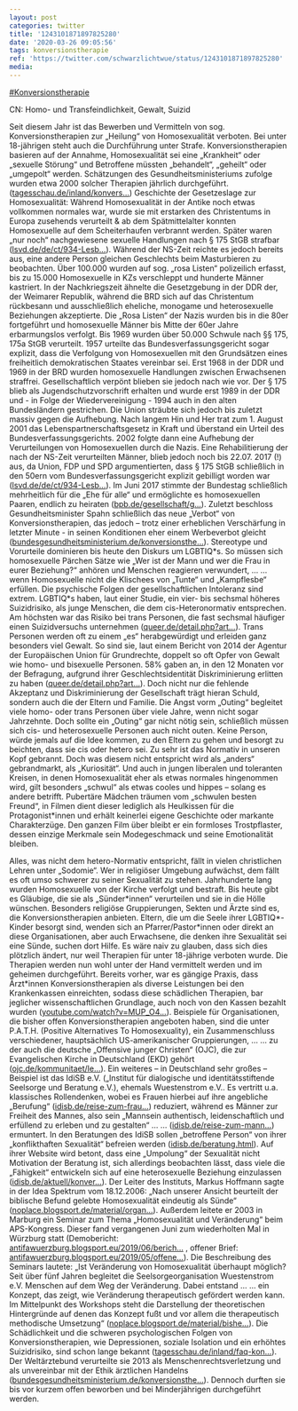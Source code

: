 ```yaml
---
layout: post
categories: twitter
title: '1243101871897825280'
date: '2020-03-26 09:05:56'
tags: konversionstherapie
ref: 'https://twitter.com/schwarzlichtwue/status/1243101871897825280'
media:
---
```

[#Konversionstherapie](/t/konversionstherapie) 

CN: Homo- und Transfeindlichkeit, Gewalt, Suizid



Seit diesem Jahr ist das Bewerben und Vermitteln von sog. Konversionstherapien zur „Heilung“ von Homosexualität verboten. Bei unter 18-jährigen steht auch die Durchführung unter Strafe. 
Konversionstherapien basieren auf der Annahme, Homosexualität sei eine „Krankheit“ oder „sexuelle Störung“ und Betroffene müssten „behandelt“, „geheilt“ oder „umgepolt“ werden. 
Schätzungen des Gesundheitsministeriums zufolge wurden etwa 2000 solcher Therapien jährlich durchgeführt. ([tagesschau.de/inland/konvers…](https://www.tagesschau.de/inland/konversionstherapie-verbot-103.html)) 
Geschichte der Gesetzeslage zur Homosexualität: Während Homosexualität in der Antike noch etwas vollkommen normales war, wurde sie mit erstarken des Christentums in Europa zusehends verurteilt &amp; ab dem Spätmittelalter konnten Homosexuelle auf dem Scheiterhaufen verbrannt werden. 
Später waren „nur noch“ nachgewiesene sexuelle Handlungen nach § 175 StGB strafbar ([lsvd.de/de/ct/934-Lesb…](https://www.lsvd.de/de/ct/934-Lesben-und-Schwule-in-Deutschland-und-der-DDR)). 
Während der NS-Zeit reichte es jedoch bereits aus, eine andere Person gleichen Geschlechts beim Masturbieren zu beobachten. Über 100.000 wurden auf sog. „rosa Listen“ polizeilich erfasst, bis zu 15.000 Homosexuelle in KZs verschleppt und hunderte Männer kastriert. 
In der Nachkriegszeit ähnelte die Gesetzgebung in der DDR der, der Weimarer Republik, während die BRD sich auf das Christentum rückbesann und ausschließlich eheliche, monogame und heterosexuelle Beziehungen akzeptierte. 
Die „Rosa Listen“ der Nazis wurden bis in die 80er fortgeführt und homosexuelle Männer bis Mitte der 60er Jahre erbarmungslos verfolgt. Bis 1969 wurden über 50.000 Schwule nach §§ 175, 175a StGB verurteilt. 
1957 urteilte das Bundesverfassungsgericht sogar explizit, dass die Verfolgung von Homosexuellen mit den Grundsätzen eines freiheitlich demokratischen Staates vereinbar sei. Erst 1968 in der DDR und 1969 in der BRD wurden homosexuelle Handlungen zwischen Erwachsenen straffrei. 
Gesellschaftlich verpönt blieben sie jedoch nach wie vor. Der § 175 blieb als Jugendschutzvorschrift erhalten und wurde erst 1989 in der DDR und - in Folge der Wiedervereinigung - 1994 auch in den alten Bundesländern gestrichen. 
Die Union sträubte sich jedoch bis zuletzt massiv gegen die Aufhebung. Nach langem Hin und Her trat zum 1. August 2001 das Lebenspartnerschaftsgesetz in Kraft und überstand ein Urteil des Bundesverfassungsgerichts. 
2002 folgte dann eine Aufhebung der Verurteilungen von Homosexuellen durch die Nazis. Eine Rehabilitierung der nach der NS-Zeit verurteilten Männer, blieb jedoch noch bis 22.07. 
2017 (!) aus, da Union, FDP und SPD argumentierten, dass § 175 StGB schließlich in den 50ern vom Bundesverfassungsgericht explizit gebilligt worden war ([lsvd.de/de/ct/934-Lesb…](https://www.lsvd.de/de/ct/934-Lesben-und-Schwule-in-Deutschland-und-der-DDR)). 
Im Juni 2017 stimmte der Bundestag schließlich mehrheitlich für die „Ehe für alle“ und ermöglichte es homosexuellen Paaren, endlich zu heiraten ([bpb.de/gesellschaft/g…](https://www.bpb.de/gesellschaft/gender/homosexualitaet/274019/stationen-der-ehe-fuer-alle-in-deutschland)). 
Zuletzt beschloss Gesundheitsminister Spahn schließlich das neue „Verbot“ von Konversionstherapien, das jedoch – trotz einer erheblichen Verschärfung in letzter Minute - in seinen Konditionen eher einem Werbeverbot gleicht ([bundesgesundheitsministerium.de/konversionsthe…](https://www.bundesgesundheitsministerium.de/konversionstherapienverbot.html)). 
Stereotype und Vorurteile dominieren bis heute den Diskurs um LGBTIQ\*s. So müssen sich homosexuelle Pärchen Sätze wie „Wer ist der Mann und wer die Frau in eurer Beziehung?“ anhören und Menschen reagieren verwundert, … 
… wenn Homosexuelle nicht die Klischees von „Tunte“ und „Kampflesbe“ erfüllen. 
Die psychische Folgen der gesellschaftlichen Intoleranz sind extrem. LGBTIQ\*s haben, laut einer Studie, ein vier- bis sechsmal höheres Suizidrisiko, als junge Menschen, die dem cis-Heteronormativ entsprechen. 
Am höchsten war das Risiko bei trans Personen, die fast sechsmal häufiger einen Suizidversuchs unternehmen ([queer.de/detail.php?art…](https://www.queer.de/detail.php?article_id=32443)). Trans Personen werden oft zu einem „es“ herabgewürdigt und erleiden ganz besonders viel Gewalt. 
So sind sie, laut einem Bericht von 2014 der Agentur der Europäischen Union für Grundrechte, doppelt so oft Opfer von Gewalt wie homo- und bisexuelle Personen. 
58% gaben an, in den 12 Monaten vor der Befragung, aufgrund ihrer Geschlechtsidentität Diskriminierung erlitten zu haben ([queer.de/detail.php?art…](https://www.queer.de/detail.php?article_id=22852)). 
Doch nicht nur die fehlende Akzeptanz und Diskriminierung der Gesellschaft trägt hieran Schuld, sondern auch die der Eltern und Familie. Die Angst vorm „Outing“ begleitet viele homo- oder trans Personen über viele Jahre, wenn nicht sogar Jahrzehnte. 
Doch sollte ein „Outing“ gar nicht nötig sein, schließlich müssen sich cis- und heterosexuelle Personen auch nicht outen. Keine Person, würde jemals auf die Idee kommen, zu den Eltern zu gehen und besorgt zu beichten, dass sie cis oder hetero sei. 
Zu sehr ist das Normativ in unseren Kopf gebrannt. Doch was diesem nicht entspricht wird als „anders“ gebrandmarkt, als „Kuriosität“. 
Und auch in jungen liberalen und toleranten Kreisen, in denen Homosexualität eher als etwas normales hingenommen wird, gilt besonders „schwul“ als etwas cooles und hippes – solang es andere betrifft. 
Pubertäre Mädchen träumen vom „schwulen besten Freund“, in Filmen dient dieser lediglich als Heulkissen für die Protagonist\*innen und erhält keinerlei eigene Geschichte oder markante Charakterzüge. 
Den ganzen Film über bleibt er ein formloses Trostpflaster, dessen einzige Merkmale sein Modegeschmack und seine Emotionalität bleiben.



Alles, was nicht dem hetero-Normativ entspricht, fällt in vielen christlichen Lehren unter „Sodomie“. 
Wer in religiöser Umgebung aufwächst, dem fällt es oft umso schwerer zu seiner Sexualität zu stehen. Jahrhunderte lang wurden Homosexuelle von der Kirche verfolgt und bestraft. Bis heute gibt es Gläubige, die sie als „Sünder\*innen“ verurteilen und sie in die Hölle wünschen. 
Besonders religiöse Gruppierungen, Sekten und Ärzte sind es, die Konversionstherapien anbieten. 
Eltern, die um die Seele ihrer LGBTIQ\*-Kinder besorgt sind, wenden sich an Pfarrer/Pastor\*innen oder direkt an diese Organisationen, aber auch Erwachsene, die denken ihre Sexualität sei eine Sünde, suchen dort Hilfe. 
Es wäre naiv zu glauben, dass sich dies plötzlich ändert, nur weil Therapien für unter 18-jährige verboten wurde. Die Therapien werden nun wohl unter der Hand vermittelt werden und im geheimen durchgeführt. 
Bereits vorher, war es gängige Praxis, dass Ärzt\*innen Konversionstherapien als diverse Leistungen bei den Krankenkassen einreichten, sodass diese schädlichen Therapien, bar jeglicher wissenschaftlichen Grundlage, auch noch von den Kassen bezahlt wurden ([youtube.com/watch?v=MUP_O4…](https://www.youtube.com/watch?v=MUP_O4gFNkk)). 
Beispiele für Organisationen, die bisher offen Konversionstherapien angeboten haben, sind die unter P.A.T.H. (Positive Alternatives To Homosexuality), ein Zusammenschluss verschiedener, hauptsächlich US-amerikanischer Gruppierungen, … 
… zu der auch die deutsche „Offensive junger Christen“ (OJC), die zur Evangelischen Kirche in Deutschland (EKD) gehört ([ojc.de/kommunitaet/le…](https://www.ojc.de/kommunitaet/leitbild/geschichte/)). 
Ein weiteres – in Deutschland sehr großes – Beispiel ist das IdiSB e.V. („Institut für dialogische und identitätsstiftende Seelsorge und Beratung e.V.), ehemals Wuestenstrom e.V.. 
Es vertritt u.a. klassisches Rollendenken, wobei es Frauen hierbei auf ihre angebliche „Berufung“ ([idisb.de/reise-zum-frau…](https://www.idisb.de/reise-zum-frausein.html)) reduziert,  während es Männer zur Freiheit des Mannes, also sein „Mannsein authentisch, leidenschaftlich und erfüllend zu erleben und zu gestalten“ … 
… ([idisb.de/reise-zum-mann…](https://www.idisb.de/reise-zum-mannsein.html)) ermuntert. In den Beratungen des IdiSB sollen „betroffene Person“ von ihrer „konflikthaften Sexualität“ befreien werden ([idisb.de/beratung.html](https://www.idisb.de/beratung.html)). 
Auf ihrer Website wird betont, dass eine „Umpolung“ der Sexualität nicht Motivation der Beratung ist, sich allerdings beobachten lässt, dass viele die „Fähigkeit“ entwickeln sich auf eine heterosexuelle Beziehung einzulassen ([idisb.de/aktuell/konver…](https://www.idisb.de/aktuell/konversionstherapie-eine-unn%C3%B6tige-debatte/)). 
Der Leiter des Instituts, Markus Hoffmann sagte in der Idea Spektrum vom 18.12.2006: „Nach unserer Ansicht beurteilt der biblische Befund gelebte Homosexualität eindeutig als Sünde“ ([noplace.blogsport.de/material/organ…](http://noplace.blogsport.de/material/organisationen-umfeld/)). 
Außerdem leitete er 2003 in Marburg ein Seminar zum Thema „Homosexualität und Veränderung“ beim APS-Kongress. Dieser fand vergangenen Juni zum wiederholten Mal in Würzburg statt (Demobericht: [antifawuerzburg.blogsport.eu/2019/06/berich…](http://antifawuerzburg.blogsport.eu/2019/06/bericht-zu-den-protesten-gegen-den-aps-kongress/) , offener Brief: [antifawuerzburg.blogsport.eu/2019/05/offene…](http://antifawuerzburg.blogsport.eu/2019/05/offener-brief-gegen-die-zulassung-und-durchfuehrung-des-kongresses-der-aps-im-kongresszentrum-in-wuerzburg-2019/)). 
Die Beschreibung des Seminars lautete: „Ist Veränderung von Homosexualität überhaupt möglich? Seit über fünf Jahren begleitet die Seelsorgeorganisation Wuestenstrom e.V. Menschen auf dem Weg der Veränderung. Dabei entstand … 
… ein Konzept, das zeigt, wie Veränderung therapeutisch gefördert werden kann. Im Mittelpunkt des Workshops steht die Darstellung der theoretischen Hintergründe auf denen das Konzept fußt und vor allem die therapeutisch methodische Umsetzung“ ([noplace.blogsport.de/material/bishe…](http://noplace.blogsport.de/material/bisherige-kongresse/)). 
Die Schädlichkeit und die schweren psychologischen Folgen von Konversionstherapien, wie Depressionen, soziale Isolation und ein erhöhtes Suizidrisiko, sind schon lange bekannt ([tagesschau.de/inland/faq-kon…](https://www.tagesschau.de/inland/faq-konversionstherapien-101.html)). 
Der Weltärztebund verurteilte sie 2013 als Menschenrechtsverletzung und als unvereinbar mit der Ethik ärztlichen Handelns ([bundesgesundheitsministerium.de/konversionsthe…](https://www.bundesgesundheitsministerium.de/konversionstherapienverbot.html)). 
Dennoch durften sie bis vor kurzem offen beworben und bei Minderjährigen durchgeführt werden. 